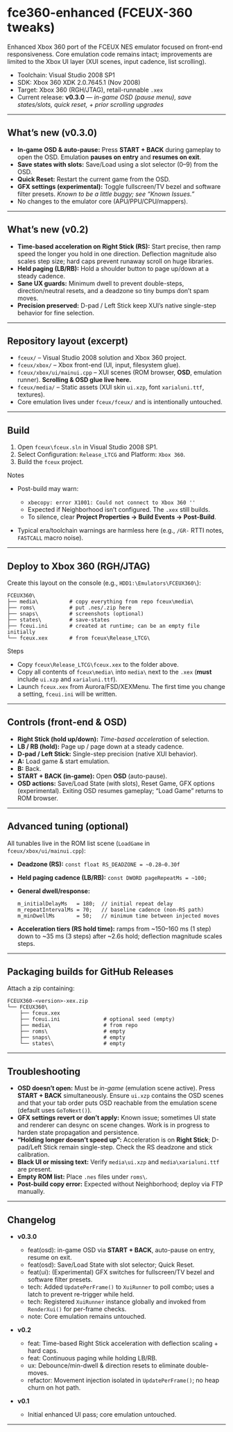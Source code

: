 # fce360-enhanced (FCEUX-360 tweaks)

Enhanced Xbox 360 port of the FCEUX NES emulator focused on front-end responsiveness. Core emulation code remains intact; improvements are limited to the Xbox UI layer (XUI scenes, input cadence, list scrolling).

* Toolchain: Visual Studio 2008 SP1
* SDK: Xbox 360 XDK 2.0.7645.1 (Nov 2008)
* Target: Xbox 360 (RGH/JTAG), retail-runnable `.xex`
* Current release: **v0.3.0** — *in-game OSD (pause menu), save states/slots, quick reset, + prior scrolling upgrades*

---

## What’s new (v0.3.0)

* **In-game OSD & auto-pause:** Press **START + BACK** during gameplay to open the OSD. Emulation **pauses on entry** and **resumes on exit**.
* **Save states with slots:** Save/Load using a slot selector (0–9) from the OSD.
* **Quick Reset:** Restart the current game from the OSD.
* **GFX settings (experimental):** Toggle fullscreen/TV bezel and software filter presets. *Known to be a little buggy; see “Known Issues.”*
* No changes to the emulator core (APU/PPU/CPU/mappers).

---

## What’s new (v0.2)

* **Time-based acceleration on Right Stick (RS):** Start precise, then ramp speed the longer you hold in one direction. Deflection magnitude also scales step size; hard caps prevent runaway scroll on huge libraries.
* **Held paging (LB/RB):** Hold a shoulder button to page up/down at a steady cadence.
* **Sane UX guards:** Minimum dwell to prevent double-steps, direction/neutral resets, and a deadzone so tiny bumps don’t spam moves.
* **Precision preserved:** D-pad / Left Stick keep XUI’s native single-step behavior for fine selection.

---

## Repository layout (excerpt)

* `fceux/` – Visual Studio 2008 solution and Xbox 360 project.
* `fceux/xbox/` – Xbox front-end (UI, input, filesystem glue).
* `fceux/xbox/ui/mainui.cpp` – XUI scenes (ROM browser, **OSD**, emulation runner). **Scrolling & OSD glue live here.**
* `fceux/media/` – Static assets (XUI skin `ui.xzp`, font `xarialuni.ttf`, textures).
* Core emulation lives under `fceux/fceux/` and is intentionally untouched.

---

## Build

1. Open `fceux\fceux.sln` in Visual Studio 2008 SP1.
2. Select Configuration: `Release_LTCG` and Platform: `Xbox 360`.
3. Build the `fceux` project.

Notes

* Post-build may warn:

  * `xbecopy: error X1001: Could not connect to Xbox 360 ''`
  * Expected if Neighborhood isn’t configured. The `.xex` still builds.
  * To silence, clear **Project Properties → Build Events → Post-Build**.
* Typical era/toolchain warnings are harmless here (e.g., `/GR-` RTTI notes, `FASTCALL` macro noise).

---

## Deploy to Xbox 360 (RGH/JTAG)

Create this layout on the console (e.g., `HDD1:\Emulators\FCEUX360\`):

```
FCEUX360\
├── media\          # copy everything from repo fceux\media\
├── roms\           # put .nes/.zip here
├── snaps\          # screenshots (optional)
├── states\         # save-states
├── fceui.ini       # created at runtime; can be an empty file initially
└── fceux.xex       # from fceux\Release_LTCG\
```

Steps

* Copy `fceux\Release_LTCG\fceux.xex` to the folder above.
* Copy all contents of `fceux\media\` into `media\` next to the `.xex` (**must** include `ui.xzp` and `xarialuni.ttf`).
* Launch `fceux.xex` from Aurora/FSD/XEXMenu. The first time you change a setting, `fceui.ini` will be written.

---

## Controls (front-end & OSD)

* **Right Stick (hold up/down):** *Time-based acceleration* of selection.
* **LB / RB (hold):** Page up / page down at a steady cadence.
* **D-pad / Left Stick:** Single-step precision (native XUI behavior).
* **A:** Load game & start emulation.
* **B:** Back.
* **START + BACK (in-game):** Open **OSD** (auto-pause).
* **OSD actions:** Save/Load State (with slots), Reset Game, GFX options (experimental). Exiting OSD resumes gameplay; “Load Game” returns to ROM browser.

---

## Advanced tuning (optional)

All tunables live in the ROM list scene (`LoadGame` in `fceux/xbox/ui/mainui.cpp`):

* **Deadzone (RS):** `const float RS_DEADZONE = ~0.28–0.30f`
* **Held paging cadence (LB/RB):** `const DWORD pageRepeatMs = ~100;`
* **General dwell/response:**

  ```
  m_initialDelayMs   = 180;  // initial repeat delay
  m_repeatIntervalMs = 70;   // baseline cadence (non-RS path)
  m_minDwellMs       = 50;   // minimum time between injected moves
  ```
* **Acceleration tiers (RS hold time):** ramps from ~150–160 ms (1 step) down to ~35 ms (3 steps) after ~2.6s hold; deflection magnitude scales steps.

---

## Packaging builds for GitHub Releases

Attach a zip containing:

```
FCEUX360-<version>-xex.zip
└── FCEUX360\
    ├── fceux.xex
    ├── fceui.ini              # optional seed (empty)
    ├── media\                 # from repo
    ├── roms\                  # empty
    ├── snaps\                 # empty
    └── states\                # empty
```

---

## Troubleshooting

* **OSD doesn’t open:** Must be *in-game* (emulation scene active). Press **START + BACK** simultaneously. Ensure `ui.xzp` contains the OSD scenes and that your tab order puts OSD reachable from the emulation scene (default uses `GoToNext()`).
* **GFX settings revert or don’t apply:** Known issue; sometimes UI state and renderer can desync on scene changes. Work is in progress to harden state propagation and persistence.
* **“Holding longer doesn’t speed up”:** Acceleration is on **Right Stick**; D-pad/Left Stick remain single-step. Check the RS deadzone and stick calibration.
* **Black UI or missing text:** Verify `media\ui.xzp` and `media\xarialuni.ttf` are present.
* **Empty ROM list:** Place `.nes` files under `roms\`.
* **Post-build copy error:** Expected without Neighborhood; deploy via FTP manually.

---

## Changelog

* **v0.3.0**

  * feat(osd): in-game OSD via **START + BACK**, auto-pause on entry, resume on exit.
  * feat(osd): Save/Load State with slot selector; Quick Reset.
  * feat(ui): (Experimental) GFX switches for fullscreen/TV bezel and software filter presets.
  * tech: Added `UpdatePerFrame()` to `XuiRunner` to poll combo; uses a latch to prevent re-trigger while held.
  * tech: Registered `XuiRunner` instance globally and invoked from `RenderXui()` for per-frame checks.
  * note: Core emulation remains untouched.
* **v0.2**

  * feat: Time-based Right Stick acceleration with deflection scaling + hard caps.
  * feat: Continuous paging while holding LB/RB.
  * ux: Debounce/min-dwell & direction resets to eliminate double-moves.
  * refactor: Movement injection isolated in `UpdatePerFrame()`; no heap churn on hot path.
* **v0.1**

  * Initial enhanced UI pass; core emulation untouched.

---
